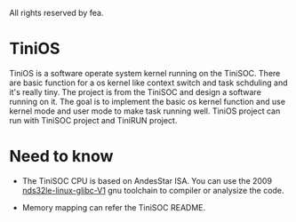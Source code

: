 All rights reserved by fea.

TiniOS
======

TiniOS is a software operate system kernel running on the TiniSOC.
There are basic function for a os kernel like context switch and task schduling and it's really tiny.
The project is from the TiniSOC and design a software running on it.
The goal is to implement the basic os kernel function and use kernel mode and user mode to make task running well.
TiniOS project can run with TiniSOC project and TiniRUN project.

Need to know
============

* The TiniSOC CPU is based on AndesStar ISA. You can use the 2009 [nds32le-linux-glibc-V1](https://goo.gl/5awLBV) gnu toolchain to compiler or analysize the code.

* Memory mapping can refer the TiniSOC README.
